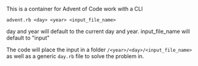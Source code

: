 This is a container for Advent of Code work with a CLI



`advent.rb <day> <year> <input_file_name>`

day and year will default to the current day and year. input_file_name will default to "input"

The code will place the input in a folder `/<year>/<day>/<input_file_name>` as well as a generic `day.rb` file to solve the problem in.